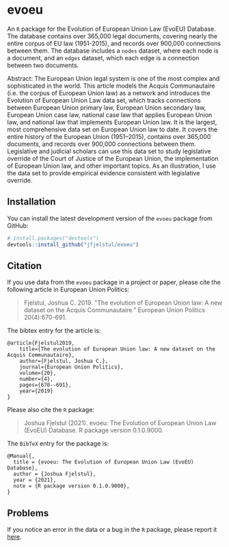 # evoeu

An `R` package for the Evolution of European Union Law (EvoEU) Database. The database contains over 365,000 legal documents, covering nearly the entire corpus of EU law (1951-2015), and records over 900,000 connections between them. The database includes a `nodes` dataset, where each node is a document, and an `edges` dataset, which each edge is a connection between two documents. 

Abstract: The European Union legal system is one of the most complex and sophisticated in the world. This article models the Acquis Communautaire (i.e. the corpus of European Union law) as a network and introduces the Evolution of European Union Law data set, which tracks connections between European Union primary law, European Union secondary law, European Union case law, national case law that applies European Union law, and national law that implements European Union law. It is the largest, most comprehensive data set on European Union law to date. It covers the entire history of the European Union (1951–2015), contains over 365,000 documents, and records over 900,000 connections between them. Legislative and judicial scholars can use this data set to study legislative override of the Court of Justice of the European Union, the implementation of European Union law, and other important topics. As an illustration, I use the data set to provide empirical evidence consistent with legislative override.

## Installation

You can install the latest development version of the `evoeu` package from GitHub:

```r
# install.packages("devtools")
devtools::install_github("jfjelstul/evoeu")
```

## Citation

If you use data from the `evoeu` package in a project or paper, please cite the following article in European Union Politics:

> Fjelstul, Joshua C. 2019. "The evolution of European Union law: A new dataset on the Acquis Communautaire." European Union Politics 20(4):670-691.

The bibtex entry for the article is:

```
@article{Fjelstul2019,
    title={The evolution of European Union law: A new dataset on the Acquis Communautaire},
    author={Fjelstul, Joshua C.},
    journal={European Union Politics},
    volume={20},
    number={4},
    pages={670--691},
    year={2019}
}
```

Please also cite the `R` package:

> Joshua Fjelstul (2021). evoeu: The Evolution of European Union Law (EvoEU) Database. R package version 0.1.0.9000.
> 
The `BibTeX` entry for the package is:

```
@Manual{,
  title = {evoeu: The Evolution of European Union Law (EvoEU) Database},
  author = {Joshua Fjelstul},
  year = {2021},
  note = {R package version 0.1.0.9000},
}
```

## Problems

If you notice an error in the data or a bug in the `R` package, please report it [here](https://github.com/jfjelstul/evoeu/issues).
